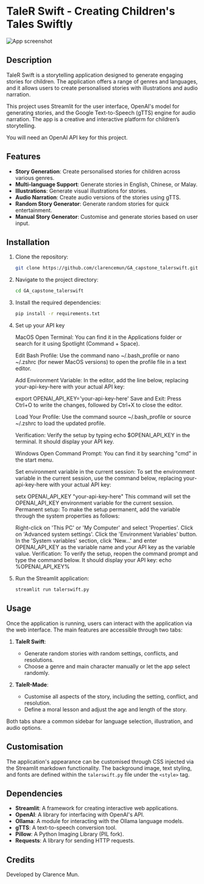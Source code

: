 # TaleR Swift - Creating Children's Tales Swiftly

![App screenshot](screenshot.png)

## Description

TaleR Swift is a storytelling application designed to generate engaging stories for children. The application offers a range of genres and languages, and it allows users to create personalised stories with illustrations and audio narration. 

This project uses Streamlit for the user interface, OpenAI's model for generating stories, and the Google Text-to-Speech (gTTS) engine for audio narration. The app is a creative and interactive platform for children’s storytelling.

You will need an OpenAI API key for this project.

## Features

- **Story Generation**: Create personalised stories for children across various genres.
- **Multi-language Support**: Generate stories in English, Chinese, or Malay.
- **Illustrations**: Generate visual illustrations for stories.
- **Audio Narration**: Create audio versions of the stories using gTTS.
- **Random Story Generator**: Generate random stories for quick entertainment.
- **Manual Story Generator**: Customise and generate stories based on user input.

## Installation

1. Clone the repository:

   ```bash
   git clone https://github.com/clarencemun/GA_capstone_talerswift.git
   ```

2. Navigate to the project directory:

   ```bash
   cd GA_capstone_talerswift
   ```

3. Install the required dependencies:

   ```bash
   pip install -r requirements.txt
   ```

4. Set up your API key

   MacOS
   Open Terminal: You can find it in the Applications folder or search for it using Spotlight (Command + Space).

   Edit Bash Profile: Use the command nano ~/.bash_profile or nano ~/.zshrc (for newer MacOS versions) to open the profile file in a text editor.

   Add Environment Variable: In the editor, add the line below, replacing your-api-key-here with your actual API key:

   export OPENAI_API_KEY='your-api-key-here'
   Save and Exit: Press Ctrl+O to write the changes, followed by Ctrl+X to close the editor.

   Load Your Profile: Use the command source ~/.bash_profile or source ~/.zshrc to load the updated profile.

   Verification: Verify the setup by typing echo $OPENAI_API_KEY in the terminal. It should display your API key.

   Windows
   Open Command Prompt: You can find it by searching "cmd" in the start menu.

   Set environment variable in the current session: To set the environment variable in the current session, use the command below, replacing your-api-key-here with your actual API key:

   setx OPENAI_API_KEY "your-api-key-here"
   This command will set the OPENAI_API_KEY environment variable for the current session.
   Permanent setup: To make the setup permanent, add the variable through the system properties as follows:

   Right-click on 'This PC' or 'My Computer' and select 'Properties'.
   Click on 'Advanced system settings'.
   Click the 'Environment Variables' button.
   In the 'System variables' section, click 'New...' and enter OPENAI_API_KEY as the variable name and your API key as the variable value.
   Verification: To verify the setup, reopen the command prompt and type the command below. It should display your API key: echo %OPENAI_API_KEY%

5. Run the Streamlit application:

   ```bash
   streamlit run talerswift.py
   ```

## Usage

Once the application is running, users can interact with the application via the web interface. The main features are accessible through two tabs:

1. **TaleR Swift**: 
   - Generate random stories with random settings, conflicts, and resolutions.
   - Choose a genre and main character manually or let the app select randomly.

2. **TaleR-Made**:
   - Customise all aspects of the story, including the setting, conflict, and resolution.
   - Define a moral lesson and adjust the age and length of the story.

Both tabs share a common sidebar for language selection, illustration, and audio options.

## Customisation

The application's appearance can be customised through CSS injected via the Streamlit markdown functionality. The background image, text styling, and fonts are defined within the `talerswift.py` file under the `<style>` tag.

## Dependencies

- **Streamlit**: A framework for creating interactive web applications.
- **OpenAI**: A library for interfacing with OpenAI's API.
- **Ollama**: A module for interacting with the Ollama language models.
- **gTTS**: A text-to-speech conversion tool.
- **Pillow**: A Python Imaging Library (PIL fork).
- **Requests**: A library for sending HTTP requests.

## Credits

Developed by Clarence Mun.